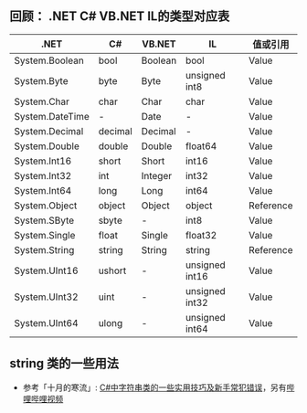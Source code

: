 ## 回顾： .NET C# VB.NET IL的类型对应表
| .NET            | C#      | VB.NET   | IL              | 值或引用      |
|-----------------|---------|----------|-----------------|--------------|
| System.Boolean  | bool    | Boolean  | bool            | Value        |
| System.Byte     | byte    | Byte     | unsigned int8   | Value        |
| System.Char     | char    | Char     | char            | Value        |
| System.DateTime | -       | Date     | -               | Value        |
| System.Decimal  | decimal | Decimal  | -               | Value        |
| System.Double   | double  | Double   | float64         | Value        |
| System.Int16    | short   | Short    | int16           | Value        |
| System.Int32    | int     | Integer  | int32           | Value        |
| System.Int64    | long    | Long     | int64           | Value        |
| System.Object   | object  | Object   | object          | Reference    |
| System.SByte    | sbyte   | -        | int8            | Value        |
| System.Single   | float   | Single   | float32         | Value        |
| System.String   | string  | String   | string          | Reference    |
| System.UInt16   | ushort  | -        | unsigned int16  | Value        |
| System.UInt32   | uint    | -        | unsigned int32  | Value        |
| System.UInt64   | ulong   | -        | unsigned int64  | Value        |

## string 类的一些用法
- 参考「十月的寒流」: [C#中字符串类的一些实用技巧及新手常犯错误](https://blog.coldwind.top/posts/csharp-string-tips-tricks/)，另有[哔哩哔哩视频](https://www.bilibili.com/video/BV1mx4y1x7JR)

